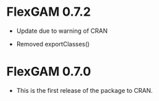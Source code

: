 # FlexGAM 0.7.2

* Update due to warning of CRAN

* Removed exportClasses()

# FlexGAM 0.7.0

* This is the first release of the package to CRAN.


